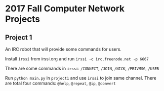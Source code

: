 # 2017 Fall Computer Network Projects

## Project 1
An IRC robot that will provide some commands for users.

Install `irssi` from irssi.org and run 
```irssi -c irc.freenode.net -p 6667```

There are some commands in `irssi`:
`/CONNECT`, `/JOIN`, `/NICK`, `/PRIVMSG`, `/USER`

Run `python main.py` in `project1` and use `irssi` to join same channel.
There are total four commands:
`@help`, `@repeat`, `@ip`, `@convert`
